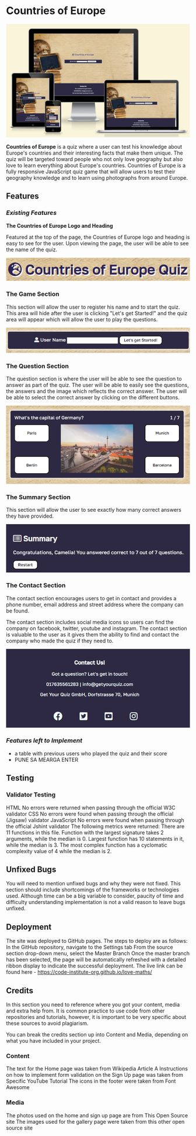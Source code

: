 # Countries of Europe

![Responsive image](assets/images/responsive.png)


**Countries of Europe** is a quiz where a user can test his knowledge about Europe's countries and their interesting facts that make them unique. The quiz will be targeted toward people who not only love geography but also love to learn everything about Europe's countries. Countries of Europe is a fully responsive JavaScript quiz game that will allow users to test their geography knowledge and to learn using photographs from around Europe.

## Features
### *Existing Features*
**The Countries of Europe Logo and Heading**

Featured at the top of the page, the Countries of Europe logo and heading is easy to see for the user. Upon viewing the page, the user will be able to see the name of the quiz.

![Logo and heading image](assets/images/logo%20and%20heading.png)


### **The Game Section**

This section will allow the user to register his name and to start the quiz. This area will hide after the user is clicking "Let's get Started!" and the quiz area will appear which will allow the user to play the questions. 

![Start image](assets/images/user%20login%20and%20let's%20get%20started%20button.png)

### **The Question Section**

The question section is where the user will be able to see the question to answer as part of the quiz. The user will be able to easily see the questions, the answers and the image which reflects the correct answer.
The user will be able to select the correct answer by clicking on the different buttons.

![First question image](assets/images/question%20container.png)

### **The Summary Section**

This section will allow the user to see exactly how many correct answers they have provided.

![Summary image](assets/images/summary.png)


### **The Contact Section**
The contact section encourages users to get in contact and provides a phone number, email address and street address where the company can be found.

The contact section includes social media icons so users can find the company on facebook, twitter, youtube and instagram. The contact section is valuable to the user as it gives them the ability to find and contact the company who made the quiz if they need to.

![Contact image](assets/images/Contact.png)


### *Features left to Implement*
- a table with previous users who played the quiz and their score
- PUNE SA MEARGA ENTER

## Testing
### Validator Testing
HTML
No errors were returned when passing through the official W3C validator
CSS
No errors were found when passing through the official (Jigsaw) validator
JavaScript
No errors were found when passing through the official Jshint validator
The following metrics were returned:
There are 11 functions in this file.
Function with the largest signature takes 2 arguments, while the median is 0.
Largest function has 10 statements in it, while the median is 3.
The most complex function has a cyclomatic complexity value of 4 while the median is 2.

## Unfixed Bugs
You will need to mention unfixed bugs and why they were not fixed. This section should include shortcomings of the frameworks or technologies used. Although time can be a big variable to consider, paucity of time and difficulty understanding implementation is not a valid reason to leave bugs unfixed.

## Deployment
The site was deployed to GitHub pages. The steps to deploy are as follows:
In the GitHub repository, navigate to the Settings tab
From the source section drop-down menu, select the Master Branch
Once the master branch has been selected, the page will be automatically refreshed with a detailed ribbon display to indicate the successful deployment.
The live link can be found here - https://code-institute-org.github.io/love-maths/

## Credits
In this section you need to reference where you got your content, media and extra help from. It is common practice to use code from other repositories and tutorials, however, it is important to be very specific about these sources to avoid plagiarism.

You can break the credits section up into Content and Media, depending on what you have included in your project.

### Content
The text for the Home page was taken from Wikipedia Article A
Instructions on how to implement form validation on the Sign Up page was taken from Specific YouTube Tutorial
The icons in the footer were taken from Font Awesome
### Media
The photos used on the home and sign up page are from This Open Source site
The images used for the gallery page were taken from this other open source site